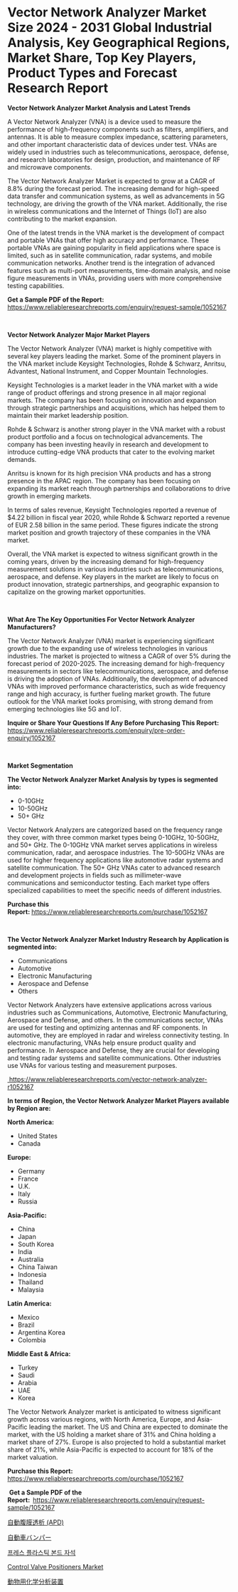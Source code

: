 <p><h1>Vector Network Analyzer Market Size 2024 - 2031 Global Industrial Analysis, Key Geographical Regions, Market Share, Top Key Players, Product Types and Forecast Research Report</h1></p><p><strong>Vector Network Analyzer Market Analysis and Latest Trends</strong></p>
<p><p>A Vector Network Analyzer (VNA) is a device used to measure the performance of high-frequency components such as filters, amplifiers, and antennas. It is able to measure complex impedance, scattering parameters, and other important characteristic data of devices under test. VNAs are widely used in industries such as telecommunications, aerospace, defense, and research laboratories for design, production, and maintenance of RF and microwave components.</p><p>The Vector Network Analyzer Market is expected to grow at a CAGR of 8.8% during the forecast period. The increasing demand for high-speed data transfer and communication systems, as well as advancements in 5G technology, are driving the growth of the VNA market. Additionally, the rise in wireless communications and the Internet of Things (IoT) are also contributing to the market expansion.</p><p>One of the latest trends in the VNA market is the development of compact and portable VNAs that offer high accuracy and performance. These portable VNAs are gaining popularity in field applications where space is limited, such as in satellite communication, radar systems, and mobile communication networks. Another trend is the integration of advanced features such as multi-port measurements, time-domain analysis, and noise figure measurements in VNAs, providing users with more comprehensive testing capabilities.</p></p>
<p><strong>Get a Sample PDF of the Report:&nbsp;</strong> <a href="https://www.reliableresearchreports.com/enquiry/request-sample/1052167">https://www.reliableresearchreports.com/enquiry/request-sample/1052167</a></p>
<p>&nbsp;</p>
<p><strong>Vector Network Analyzer Major Market Players</strong></p>
<p><p>The Vector Network Analyzer (VNA) market is highly competitive with several key players leading the market. Some of the prominent players in the VNA market include Keysight Technologies, Rohde & Schwarz, Anritsu, Advantest, National Instrument, and Copper Mountain Technologies.</p><p>Keysight Technologies is a market leader in the VNA market with a wide range of product offerings and strong presence in all major regional markets. The company has been focusing on innovation and expansion through strategic partnerships and acquisitions, which has helped them to maintain their market leadership position.</p><p>Rohde & Schwarz is another strong player in the VNA market with a robust product portfolio and a focus on technological advancements. The company has been investing heavily in research and development to introduce cutting-edge VNA products that cater to the evolving market demands.</p><p>Anritsu is known for its high precision VNA products and has a strong presence in the APAC region. The company has been focusing on expanding its market reach through partnerships and collaborations to drive growth in emerging markets.</p><p>In terms of sales revenue, Keysight Technologies reported a revenue of $4.22 billion in fiscal year 2020, while Rohde & Schwarz reported a revenue of EUR 2.58 billion in the same period. These figures indicate the strong market position and growth trajectory of these companies in the VNA market.</p><p>Overall, the VNA market is expected to witness significant growth in the coming years, driven by the increasing demand for high-frequency measurement solutions in various industries such as telecommunications, aerospace, and defense. Key players in the market are likely to focus on product innovation, strategic partnerships, and geographic expansion to capitalize on the growing market opportunities.</p></p>
<p>&nbsp;</p>
<p><strong>What Are The Key Opportunities For Vector Network Analyzer Manufacturers?</strong></p>
<p><p>The Vector Network Analyzer (VNA) market is experiencing significant growth due to the expanding use of wireless technologies in various industries. The market is projected to witness a CAGR of over 5% during the forecast period of 2020-2025. The increasing demand for high-frequency measurements in sectors like telecommunications, aerospace, and defense is driving the adoption of VNAs. Additionally, the development of advanced VNAs with improved performance characteristics, such as wide frequency range and high accuracy, is further fueling market growth. The future outlook for the VNA market looks promising, with strong demand from emerging technologies like 5G and IoT.</p></p>
<p><strong>Inquire or Share Your Questions If Any Before Purchasing This Report:</strong> <a href="https://www.reliableresearchreports.com/enquiry/pre-order-enquiry/1052167">https://www.reliableresearchreports.com/enquiry/pre-order-enquiry/1052167</a></p>
<p>&nbsp;</p>
<p><strong>Market Segmentation</strong></p>
<p><strong>The Vector Network Analyzer Market Analysis by types is segmented into:</strong></p>
<p><ul><li>0-10GHz</li><li>10-50GHz</li><li>50+ GHz</li></ul></p>
<p><p>Vector Network Analyzers are categorized based on the frequency range they cover, with three common market types being 0-10GHz, 10-50GHz, and 50+ GHz. The 0-10GHz VNA market serves applications in wireless communication, radar, and aerospace industries. The 10-50GHz VNAs are used for higher frequency applications like automotive radar systems and satellite communication. The 50+ GHz VNAs cater to advanced research and development projects in fields such as millimeter-wave communications and semiconductor testing. Each market type offers specialized capabilities to meet the specific needs of different industries.</p></p>
<p><strong>Purchase this Report:&nbsp;</strong><a href="https://www.reliableresearchreports.com/purchase/1052167">https://www.reliableresearchreports.com/purchase/1052167</a></p>
<p>&nbsp;</p>
<p><strong>The Vector Network Analyzer Market Industry Research by Application is segmented into:</strong></p>
<p><ul><li>Communications</li><li>Automotive</li><li>Electronic Manufacturing</li><li>Aerospace and Defense</li><li>Others</li></ul></p>
<p><p>Vector Network Analyzers have extensive applications across various industries such as Communications, Automotive, Electronic Manufacturing, Aerospace and Defense, and others. In the communications sector, VNAs are used for testing and optimizing antennas and RF components. In automotive, they are employed in radar and wireless connectivity testing. In electronic manufacturing, VNAs help ensure product quality and performance. In Aerospace and Defense, they are crucial for developing and testing radar systems and satellite communications. Other industries use VNAs for various testing and measurement purposes.</p></p>
<p><a href="https://www.reliableresearchreports.com/vector-network-analyzer-r1052167">&nbsp;https://www.reliableresearchreports.com/vector-network-analyzer-r1052167</a></p>
<p><strong>In terms of Region, the Vector Network Analyzer Market Players available by Region are:</strong></p>
<p>
    <p> <strong> North America: </strong>
        <ul>
            <li>United States</li>
            <li>Canada</li>
        </ul>
        </p> 
    <p> <strong> Europe: </strong>
        <ul>
            <li>Germany</li>
            <li>France</li>
            <li>U.K.</li>
            <li>Italy</li>
            <li>Russia</li>
        </ul>
        </p> 
    <p> <strong> Asia-Pacific: </strong>
        <ul>
            <li>China</li>
            <li>Japan</li>
            <li>South Korea</li>
            <li>India</li>
            <li>Australia</li>
            <li>China Taiwan</li>
            <li>Indonesia</li>
            <li>Thailand</li>
            <li>Malaysia</li>
        </ul>
        </p> 
    <p> <strong> Latin America: </strong>
        <ul>
            <li>Mexico</li>
            <li>Brazil</li>
            <li>Argentina Korea</li>
            <li>Colombia</li>
        </ul>
        </p> 
    <p> <strong> Middle East & Africa: </strong>
        <ul>
            <li>Turkey</li>
            <li>Saudi</li>
            <li>Arabia</li>
            <li>UAE</li>
            <li>Korea</li>
        </ul>
    </p>
    </p>
<p><p>The Vector Network Analyzer market is anticipated to witness significant growth across various regions, with North America, Europe, and Asia-Pacific leading the market. The US and China are expected to dominate the market, with the US holding a market share of 31% and China holding a market share of 27%. Europe is also projected to hold a substantial market share of 21%, while Asia-Pacific is expected to account for 18% of the market valuation.</p></p>
<p><strong>Purchase this Report: </strong><a href="https://www.reliableresearchreports.com/purchase/1052167">https://www.reliableresearchreports.com/purchase/1052167</a></p>
<p>&nbsp;<strong>Get a Sample PDF of the Report:&nbsp;&nbsp;</strong><a href="https://www.reliableresearchreports.com/enquiry/request-sample/1052167">https://www.reliableresearchreports.com/enquiry/request-sample/1052167</a></p>
<p><strong></strong></p>
<p><p><a href="https://github.com/dathomson6534/Market-Research-Report-List-2/blob/main/7874332158475.md">自動腹膜透析 (APD)</a></p><p><a href="https://medium.com/@baileeupton1902/%E8%87%AA%E5%8B%95%E8%BB%8A%E3%83%90%E3%83%B3%E3%83%91%E3%83%BC%E5%B8%82%E5%A0%B4%E3%82%B7%E3%82%A7%E3%82%A2-%E5%B8%82%E5%A0%B4%E5%88%86%E6%9E%90-%E6%88%90%E9%95%B7%E5%8B%95%E5%90%91%E3%81%8A%E3%82%88%E3%81%B3%E4%BA%88%E6%B8%AC-2024%E5%B9%B4%E3%81%8B%E3%82%892031%E5%B9%B4%E3%81%AE%E6%9C%9F%E9%96%93-2178b1116b9f">自動車バンパー</a></p><p><a href="https://github.com/puputanisa684/Market-Research-Report-List-1/blob/main/2913306170008.md">프레스 플라스틱 본드 자석</a></p><p><a href="https://github.com/anwarsahrul281/Market-Research-Report-List-1/blob/main/control-valve-positioners-market.md">Control Valve Positioners Market</a></p><p><a href="https://github.com/AriMuller2009/Market-Research-Report-List-2/blob/main/5168513158474.md">動物用化学分析装置</a></p></p>
